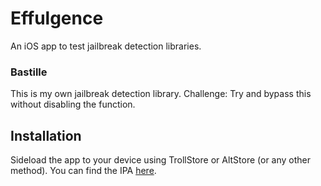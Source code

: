 # Effulgence

An iOS app to test jailbreak detection libraries.

### Bastille

This is my own jailbreak detection library. Challenge: Try and bypass this without disabling the function.

## Installation

Sideload the app to your device using TrollStore or AltStore (or any other method). You can find the IPA [here](https://github.com/jjolano/EffulgenceDemo/releases/latest).
